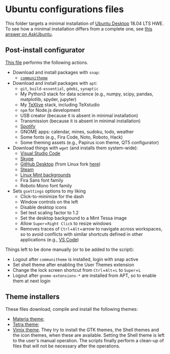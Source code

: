 # Ubuntu configurations files

This folder targets a minimal installation of [Ubuntu Desktop](https://www.ubuntu.com/desktop) 18.04 LTS HWE.
To see how a minimal installation differs from a complete one, see [this answer on AskUbuntu](https://askubuntu.com/a/1036557).


## Post-install configurator

[This file](./post_install.sh) performs the following actions.

- Download and install packages with `snap`:
	- [`communitheme`](https://snapcraft.io/communitheme)
- Download and install packages with `apt`:
	- `git`, `build-essential`, `gdebi`, `synaptic`
	- My Python3 stack for data science (e.g., numpy, scipy, pandas, matplotlib, spyder, jupyter)
	- My [TeXlive](https://tug.org/texlive/) stack, including TeXstudio
	- `npm` for Node.js development
	- USB creator (because it is absent in minimal installation)
	- Transmission (because it is absent in minimal installation)
	- [Spotify](https://www.spotify.com/download/linux/)
	- GNOME apps: calendar, mines, sudoku, todo, weather
	- Some fonts (e.g., Fira Code, Noto, Roboto, Hack)
	- Some theming assets (e.g., Papirus icon theme, QT5 configurator)
- Download things with `wget` (and installs them system-wide):
	- [Visual Studio Code](https://code.visualstudio.com/)
	- [Skype](https://www.skype.com/en/get-skype/)
	- [GitHub Desktop](https://desktop.github.com/) (from Linux fork [here](https://github.com/shiftkey/desktop/))
	- [Steam](https://store.steampowered.com/about/)
	- [Linux Mint backgrounds](http://packages.linuxmint.com/list.php?release=Tessa#main)
	- Fira Sans font family
	- Roboto Mono font family
- Sets `gsettings` options to my liking
	- Click-to-minimize for the dash
	- Window controls on the left
	- Disable desktop icons
	- Set text scaling factor to 1.2
	- Set the desktop background to a Mint Tessa image
	- Allow `Super`+`Right Click` to resize windows
	- Removes traces of `Ctrl`+`Alt`+arrow to navigate across workspaces, so to avoid conflicts with similar shortcuts defined in other applications (e.g., [VS Code](https://github.com/Microsoft/vscode/issues/509))


Things left to be done manually (or to be added to the script):

- Logout after `communitheme` is installed, login with snap active
- Set shell theme after enabling the User Themes extension
- Change the lock screen shortcut from `Ctrl`+`Alt`+`L` to `Super`+`L`
- Logout after `gnome-extensions-*` are installed from APT, so to enable them at next login


## Theme installers

These files download, compile and install the following themes:
- [Materia theme](https://github.com/nana-4/materia-theme);
- [Tetra theme](https://github.com/hrdwrrsk/tetra-gtk-theme);
- [Vimix theme](https://github.com/vinceliuice/vimix-gtk-themes).
They try to install the GTK themes, the Shell themes and the icon themes, when these are available.
Setting the Shell theme is left to the user's manual operation.
The scripts finally perform a clean-up of files that will not be necessary after the operations.
